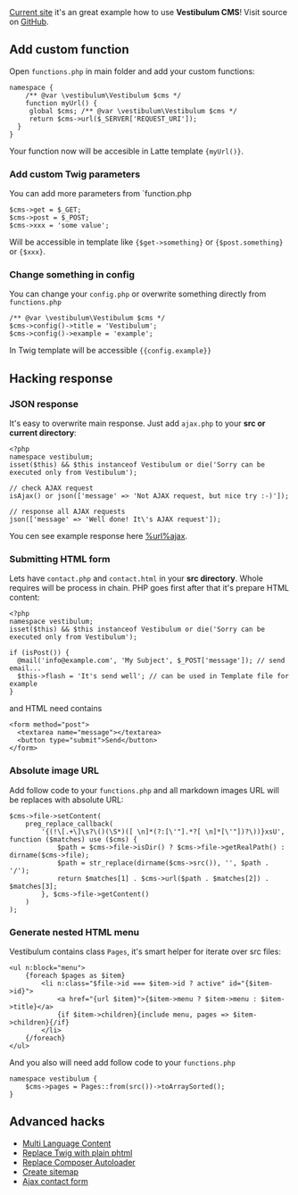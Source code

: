 <!--
id: how-to
title: Example how to hack/customize Vestibulum CMS
menu: Examples
order: 4
-->

<div class="alert alert-info">
	<a href="%url%">Current site</a> it's an great example
	how to use <strong>Vestibulum CMS</strong>! Visit source on
	<a href="https://github.com/OzzyCzech/vestibulum/tree/master/public" target="_blank">GitHub</a>.
</div>

## Add custom function

Open `functions.php` in main folder and add your custom functions:

	namespace {
		/** @var \vestibulum\Vestibulum $cms */
		function myUrl() {
	     global $cms; /** @var \vestibulum\Vestibulum $cms */
	     return $cms->url($_SERVER['REQUEST_URI']);
	  }
	}

Your function now will be accesible in Latte template `{myUrl()}`.

### Add custom Twig parameters

You can add more parameters from `function.php

    $cms->get = $_GET;
    $cms->post = $_POST;
    $cms->xxx = 'some value';

Will be accessible in template like `{$get->something}` or `{$post.something}` or `{$xxx}`.

### Change something in config

You can change your `config.php` or overwrite something directly from `functions.php`

    /** @var \vestibulum\Vestibulum $cms */
    $cms->config()->title = 'Vestibulum';
    $cms->config()->example = 'example';

In Twig template will be accessible `{{config.example}}`

## Hacking response

### JSON response

It's easy to overwrite main response. Just add `ajax.php` to your **src or current directory**:

	<?php
	namespace vestibulum;
	isset($this) && $this instanceof Vestibulum or die('Sorry can be executed only from Vestibulum');

	// check AJAX request
	isAjax() or json(['message' => 'Not AJAX request, but nice try :-)']);

	// response all AJAX requests
	json(['message' => 'Well done! It\'s AJAX request']);

You cen see example response here [%url%ajax](%url%ajax).

### Submitting HTML form

Lets have `contact.php` and `contact.html` in your **src directory**. Whole requires will be process in chain.
PHP goes first after that it's prepare HTML content:

	<?php
	namespace vestibulum;
	isset($this) && $this instanceof Vestibulum or die('Sorry can be executed only from Vestibulum');

	if (isPost()) {
	  @mail('info@example.com', 'My Subject', $_POST['message']); // send email...
	  $this->flash = 'It's send well'; // can be used in Template file for example
	}

and HTML need contains

    <form method="post">
      <textarea name="message"></textarea>
      <button type="submit">Send</button>
    </form>

### Absolute image URL

Add follow code to your `functions.php` and all markdown images URL will be replaces with absolute URL:

    $cms->file->setContent(
    	preg_replace_callback(
    		'{(!\[.+\]\s?\()(\S*)([ \n]*(?:[\'"].*?[ \n]*[\'"])?\))}xsU', function ($matches) use ($cms) {
    			$path = $cms->file->isDir() ? $cms->file->getRealPath() : dirname($cms->file);
    			$path = str_replace(dirname($cms->src()), '', $path . '/');
    			return $matches[1] . $cms->url($path . $matches[2]) . $matches[3];
    		}, $cms->file->getContent()
    	)
    );


### Generate nested HTML menu

Vestibulum contains class `Pages`, it's smart helper for iterate over src files:

	<ul n:block="menu">
		{foreach $pages as $item}
			<li n:class="$file->id === $item->id ? active" id="{$item->id}">
				<a href="{url $item}">{$item->menu ? $item->menu : $item->title}</a>
				{if $item->children}{include menu, pages => $item->children}{/if}
			</li>
		{/foreach}
	</ul>

And you also will need add follow code to your `functions.php`

    namespace vestibulum {
    	$cms->pages = Pages::from(src())->toArraySorted();
    }

## Advanced hacks

- [Multi Language Content](/examples/multi-language)
- [Replace Twig with plain phtml](/examples/replace-twig-with-plain-phtml)
- [Replace Composer Autoloader](/examples/replace-composer-autoloader)
- [Create sitemap](/examples/sitemap)
- [Ajax contact form](/examples/email)

